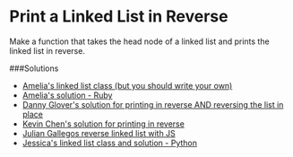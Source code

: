 Print a Linked List in Reverse
==============================

Make a function that takes the head node of a linked list and prints the linked list in reverse.

###Solutions
- [Amelia's linked list class (but you should write your own)](https://github.com/adowns01/Intro-to-Whiteboarding-DBC/blob/master/solutions/linked_list_class_amelia.rb)
- [Amelia's solution - Ruby](https://github.com/adowns01/Intro-to-Whiteboarding-DBC/blob/master/solutions/print_ll_in_reverse_amelia.rb)
- [Danny Glover's solution for printing in reverse AND reversing the list in place](https://github.com/adowns01/Intro-to-Whiteboarding-DBC/blob/master/solutions/linked_list_dannyg.rb)
- [Kevin Chen's solution for printing in reverse](https://github.com/adowns01/Intro-to-Whiteboarding-DBC/blob/master/solutions/ll_reverse-kkc.rb)
- [Julian Gallegos reverse linked list with JS](https://github.com/julianGallegos/Intro-to-Whiteboarding-DBC/blob/master/solutions/julian_js_linked_list.js)
- [Jessica's linked list class and solution - Python](https://github.com/chatasweetie/whiteboarding-and-coding-problems/blob/master/questions/print_linked_list_reverse/solutions/print_linked_list_reverse.py)
